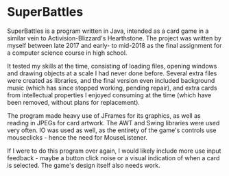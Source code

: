 # SuperBattles

SuperBattles is a program written in Java, intended as a card game in a similar vein to Activision-Blizzard's Hearthstone. The project was written by myself between late 2017 and early- to mid-2018 as the final assignment for a computer science course in high school. 

It tested my skills at the time, consisting of loading files, opening windows and drawing objects at a scale I had never done before. Several extra files were created as libraries, and the final version even included background music (which has since stopped working, pending repair), and extra cards from intellectual properties I enjoyed consuming at the time (which have been removed, without plans for replacement).

The program made heavy use of JFrames for its graphics, as well as reading in JPEGs for card artwork. The AWT and Swing libraries were used very often. IO was used as well, as the entirety of the game's controls use mouseclicks - hence the need for MouseListener.

If I were to do this program over again, I would likely include more use input feedback - maybe a button click noise or a visual indication of when a card is selected. The game's design itself also needs work.